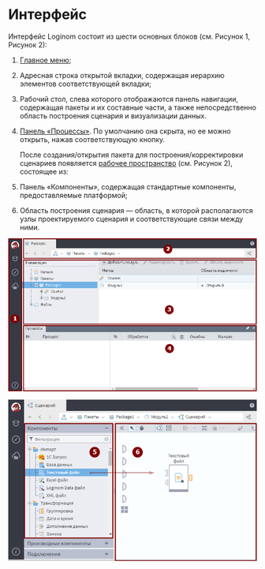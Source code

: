 # Интерфейс

Интерфейс Loginom состоит из шести основных блоков (см. Рисунок 1, Рисунок 2):

1. [Главное меню](./main-menu.md);
2. Адресная строка открытой вкладки, содержащая иерархию элементов соответствующей вкладки;
3. Рабочий стол, слева которого отображаются панель навигации, содержащая пакеты и их составные части, а также непосредственно область построения сценария и визуализации данных.
4. [Панель «Процессы»](./information-panel.md). По умолчанию она скрыта, но ее можно открыть, нажав соответствующую кнопку.

    После создания/открытия пакета для построения/корректировки сценариев появляется [рабочее пространство](./workspace.md) (см. Рисунок 2), состоящее из:
5. Панель «Компоненты», содержащая стандартные компоненты, предоставляемые платформой;
6. Область построения сценария — область, в которой располагаются узлы проектируемого сценария и соответствующие связи между ними.

![Интерфейс Loginom](../quick-start/first-scenario-1.png)

![Область построения сценария и Панель «Компоненты»](../quick-start/first-scenario-2.png)